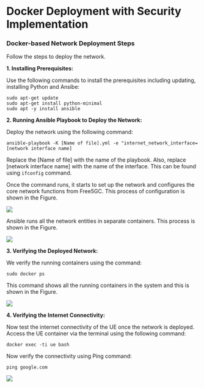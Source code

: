 # Docker Deployment with Security Implementation


### Docker-based Network Deployment Steps                
Follow the steps to deploy the network.

**1. Installing Prerequisites:**

Use the following commands to install the prerequisites including updating, installing Python and Ansibe:
    
```
sudo apt-get update
sudo apt-get install python-minimal
sudo apt -y install ansible
```

**2. Running Ansible Playbook to Deploy the Network:**

Deploy the network using the following command:

``` ansible-playbook -K [Name of file].yml -e "internet_network_interface=[network interface name] ```

Replace the [Name of file] with the name of the playbook. Also, replace [network interface name] with the name of the interface. This can be found using ```ifconfig``` command.

Once the command runs, it starts to set up the network and configures the core network functions from Free5GC. This process of configuration is shown in the Figure.

![](Results/1-Configuring_Core_network_functions.PNG)

Ansible runs all the network entities in separate containers. This process is shown in the Figure.

![](Results/2-Running_containers.PNG)

**3. Verifying the Deployed Network:**

We verify the running containers using the command:

``` sudo docker ps ```

This command shows all the running containers in the system and this is shown in the Figure.

![](Results/3-Check_Running_dockers.PNG)

**4. Verifying the Internet Connectivity:**

Now test the internet connectivity of the UE once the network is deployed. Access the UE container via the terminal using the following command:

``` docker exec -ti ue bash ```

Now verify the connectivity using Ping command:

``` ping google.com ```

![](Results/4-UE_ping.PNG)
